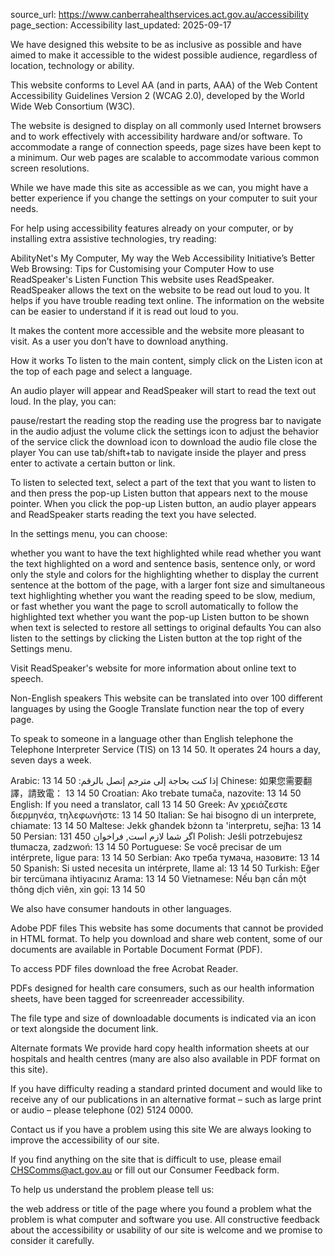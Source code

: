 source_url: https://www.canberrahealthservices.act.gov.au/accessibility
page_section: Accessibility
last_updated: 2025-09-17

We have designed this website to be as inclusive as possible and have aimed to make it accessible to the widest possible audience, regardless of location, technology or ability.

This website conforms to Level AA (and in parts, AAA) of the Web Content Accessibility Guidelines Version 2 (WCAG 2.0), developed by the World Wide Web Consortium (W3C).

The website is designed to display on all commonly used Internet browsers and to work effectively with accessibility hardware and/or software. To accommodate a range of connection speeds, page sizes have been kept to a minimum. Our web pages are scalable to accommodate various common screen resolutions.

While we have made this site as accessible as we can, you might have a better experience if you change the settings on your computer to suit your needs.

For help using accessibility features already on your computer, or by installing extra assistive technologies, try reading:

AbilityNet's My Computer, My way
the Web Accessibility Initiative’s Better Web Browsing: Tips for Customising your Computer
How to use ReadSpeaker's Listen Function
This website uses ReadSpeaker. ReadSpeaker allows the text on the website to be read out loud to you. It helps if you have trouble reading text online. The information on the website can be easier to understand if it is read out loud to you.

It makes the content more accessible and the website more pleasant to visit. As a user you don’t have to download anything.

How it works
To listen to the main content, simply click on the Listen icon at the top of each page and select a language. 

An audio player will appear and ReadSpeaker will start to read the text out loud. In the play, you can:

pause/restart the reading
stop the reading
use the progress bar to navigate in the audio
adjust the volume
click the settings icon to adjust the behavior of the service
click the download icon to download the audio file
close the player
You can use tab/shift+tab to navigate inside the player and press enter to activate a certain button or link.

To listen to selected text, select a part of the text that you want to listen to and then press the pop-up Listen button that appears next to the mouse pointer. When you click the pop-up Listen button, an audio player appears and ReadSpeaker starts reading the text you have selected.

In the settings menu, you can choose:

whether you want to have the text highlighted while read
whether you want the text highlighted on a word and sentence basis, sentence only, or word only
the style and colors for the highlighting
whether to display the current sentence at the bottom of the page, with a larger font size and simultaneous text highlighting
whether you want the reading speed to be slow, medium, or fast
whether you want the page to scroll automatically to follow the highlighted text
whether you want the pop-up Listen button to be shown when text is selected
to restore all settings to original defaults
You can also listen to the settings by clicking the Listen button at the top right of the Settings menu.

Visit ReadSpeaker's website for more information about online text to speech.

Non-English speakers
This website can be translated into over 100 different languages by using the Google Translate function near the top of every page.

To speak to someone in a language other than English telephone the Telephone Interpreter Service (TIS) on 13 14 50. It operates 24 hours a day, seven days a week.

Arabic: 13 14 50 :إذا  كنت  بحاجة  إلى  مترجم  إتصل  بالرقم
Chinese: 如果您需要翻譯，請致電： 13 14 50
Croatian: Ako trebate tumača, nazovite: 13 14 50
English: If you need a translator, call 13 14 50
Greek: Αν χρειάζεστε διερμηνέα, τηλεφωνήστε: 13 14 50
Italian: Se hai bisogno di un interprete, chiamate: 13 14 50
Maltese: Jekk għandek bżonn ta 'interpretu, sejħa: 13 14 50
Persian: اگر شما لازم است, فراخوان 450 131
Polish: Jeśli potrzebujesz tłumacza, zadzwoń: 13 14 50
Portuguese: Se você precisar de um intérprete, ligue para: 13 14 50
Serbian: Ако треба тумача, назовите: 13 14 50
Spanish: Si usted necesita un intérprete, llame al: 13 14 50
Turkish: Eğer bir tercümana ihtiyacınız Arama: 13 14 50
Vietnamese: Nếu bạn cần một thông dịch viên, xin gọi: 13 14 50

We also have consumer handouts in other languages.

Adobe PDF files
This website has some documents that cannot be provided in HTML format. To help you download and share web content, some of our documents are available in Portable Document Format (PDF).

To access PDF files download the free Acrobat Reader.

PDFs designed for health care consumers, such as our health information sheets, have been tagged for screenreader accessibility.

The file type and size of downloadable documents is indicated via an icon or text alongside the document link.

Alternate formats
We provide hard copy health information sheets at our hospitals and health centres (many are also also available in PDF format on this site).

If you have difficulty reading a standard printed document and would like to receive any of our publications in an alternative format – such as large print or audio – please telephone (02) 5124 0000.

Contact us if you have a problem using this site
We are always looking to improve the accessibility of our site.

If you find anything on the site that is difficult to use, please email CHSComms@act.gov.au or fill out our Consumer Feedback form.

To help us understand the problem please tell us:

the web address or title of the page where you found a problem
what the problem is
what computer and software you use.
All constructive feedback about the accessibility or usability of our site is welcome and we promise to consider it carefully.